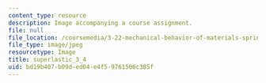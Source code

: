 ```yaml
---
content_type: resource
description: Image accompanying a course assignment.
file: null
file_location: /coursemedia/3-22-mechanical-behavior-of-materials-spring-2008/bd19b407b09ded04e4f59761506c385f_superlastic_3_4.jpg
file_type: image/jpeg
resourcetype: Image
title: superlastic_3_4
uid: bd19b407-b09d-ed04-e4f5-9761506c385f
---
```


